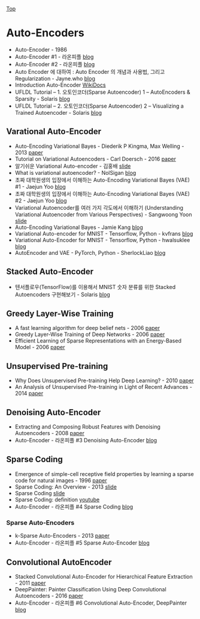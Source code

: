 [Top](index.md)

# Auto-Encoders

* Auto-Encoder - 1986
* Auto-Encoder #1 - 라온피플 [blog](https://laonple.blog.me/220880813236)
* Auto-Encoder #2 - 라온피플 [blog](https://laonple.blog.me/220884698923)
* Auto Encoder 에 대하여 : Auto Encoder 의 개념과 사용법, 그리고 Regularization - Jayne.who [blog](http://jaynewho.com/post/9)
* Introduction Auto-Encoder [WikiDocs](https://wikidocs.net/3413)
* UFLDL Tutorial – 1. 오토인코더(Sparse Autoencoder) 1 – AutoEncoders & Sparsity - Solaris [blog](http://solarisailab.com/archives/113)
* UFLDL Tutorial – 2. 오토인코더(Sparse Autoencoder) 2 – Visualizing a Trained Autoencoder - Solaris [blog](http://solarisailab.com/archives/272)

## Varational Auto-Encoder

* Auto-Encoding Variational Bayes - Diederik P Kingma, Max Welling - 2013 [paper](https://arxiv.org/abs/1312.6114)
* Tutorial on Variational Autoencoders - Carl Doersch - 2016 [paper](https://arxiv.org/abs/1606.05908)
* 알기쉬운 Variational Auto-encoder - 김홍배 [slide](https://www.slideshare.net/ssuser06e0c5/variational-autoencoder-76552518)
* What is variational autoencoder? - NolSigan [blog](http://nolsigan.com/blog/what-is-variational-autoencoder/)
* 초짜 대학원생의 입장에서 이해하는 Auto-Encoding Variational Bayes (VAE) #1 - Jaejun Yoo [blog](http://jaejunyoo.blogspot.com/2017/04/auto-encoding-variational-bayes-vae-1.html)
* 초짜 대학원생의 입장에서 이해하는 Auto-Encoding Variational Bayes (VAE) #2 - Jaejun Yoo [blog](http://jaejunyoo.blogspot.com/2017/04/auto-encoding-variational-bayes-vae-2.html)
* Variational Autoencoder를 여러 가지 각도에서 이해하기 (Understanding Variational Autoencoder from Various Perspectives) - Sangwoong Yoon [slide](https://www.slideshare.net/haezoom/variational-autoencoder-understanding-variational-autoencoder-from-various-perspectives)
* Auto-Encoding Variational Bayes - Jamie Kang [blog](https://jamiekang.github.io/2017/05/21/auto-encoding-variational-bayes/)
* Variational Auto-encoder for MNIST - Tensorflow, Python - kvfrans [blog](https://github.com/kvfrans/variational-autoencoder)
* Variational Auto-Encoder for MNIST - Tensorflow, Python - hwalsuklee [blog](https://github.com/hwalsuklee/tensorflow-mnist-VAE)
* AutoEncoder and VAE - PyTorch, Python - SherlockLiao [blog](https://github.com/SherlockLiao/pytorch-beginner/tree/master/08-AutoEncoder)

## Stacked Auto-Encoder

* 텐서플로우(TensorFlow)를 이용해서 MNIST 숫자 분류를 위한 Stacked Autoencoders 구현해보기 - Solaris [blog](http://solarisailab.com/archives/1182)

## Greedy Layer-Wise Training

* A fast learning algorithm for deep belief nets - 2006 [paper](https://www.cs.toronto.edu/~hinton/absps/fastnc.pdf)
* Greedy Layer-Wise Training of Deep Networks - 2006 [paper](http://www.iro.umontreal.ca/~lisa/pointeurs/BengioNips2006All.pdf) 
* Efficient Learning of Sparse Representations with an Energy-Based Model - 2006 [paper](https://papers.nips.cc/paper/3112-efficient-learning-of-sparse-representations-with-an-energy-based-model.pdf)

## Unsupervised Pre-training

* Why Does Unsupervised Pre-training Help Deep Learning? - 2010 [paper](http://www.jmlr.org/papers/volume11/erhan10a/erhan10a.pdf)
* An Analysis of Unsupervised Pre-training in Light of Recent Advances - 2014 [paper](https://arxiv.org/pdf/1412.6597)

## Denoising Auto-Encoder

* Extracting and Composing Robust Features with Denoising Autoencoders - 2008 [paper](http://www.cs.toronto.edu/~larocheh/publications/icml-2008-denoising-autoencoders.pdf)
* Auto-Encoder - 라온피플 #3 Denoising Auto-Encoder [blog](https://laonple.blog.me/220891144201)

## Sparse Coding

* Emergence of simple-cell receptive field properties by learning a sparse code for natural images - 1996 [paper](https://www.nature.com/articles/381607a0)
* Sparse Coding: An Overview - 2013 [slide](http://www.cs.ubc.ca/~schmidtm/MLRG/sparseCoding.pdf)
* Sparse Coding [slide](http://www.rctn.org/vs265/sparse-coding-slides.pdf)
* Sparse Coding: definition [youtube](https://www.youtube.com/watch?v=7a0_iEruGoM)
* Auto-Encoder - 라온피플 #4 Sparse Coding [blog](https://laonple.blog.me/220914873095)

### Sparse Auto-Encoders

* k-Sparse Auto-Encoders - 2013 [paper](https://arxiv.org/pdf/1312.5663)
* Auto-Encoder - 라온피플 #5 Sparse Auto-Encoder [blog](https://laonple.blog.me/220943887634)


## Convolutional AutoEncoder

* Stacked Convolutional Auto-Encoder for Hierarchical Feature Extraction - 2011 [paper](https://pdfs.semanticscholar.org/1c6d/990c80e60aa0b0059415444cdf94b3574f0f.pdf)
* DeepPainter: Painter Classification Using Deep Convolutional Autoencoders - 2016 [paper](http://elidavid.com/pubs/deeppainter.pdf)
* Auto-Encoder - 라온피플 #6 Convolutional Auto-Encoder, DeepPainter [blog](https://laonple.blog.me/220949087243)
